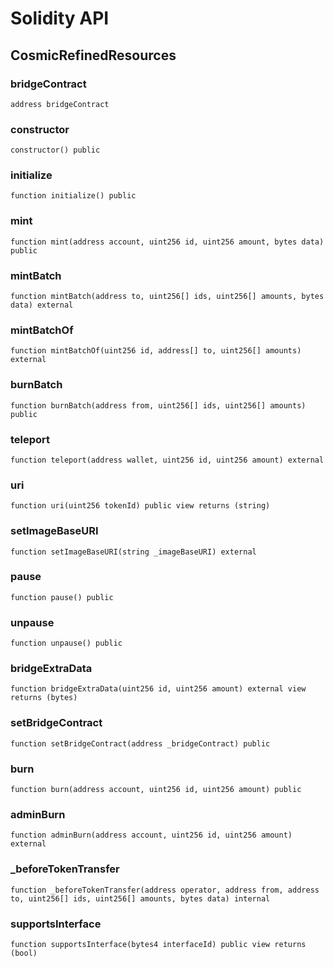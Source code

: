 # Solidity API

## CosmicRefinedResources

### bridgeContract

```solidity
address bridgeContract
```

### constructor

```solidity
constructor() public
```

### initialize

```solidity
function initialize() public
```

### mint

```solidity
function mint(address account, uint256 id, uint256 amount, bytes data) public
```

### mintBatch

```solidity
function mintBatch(address to, uint256[] ids, uint256[] amounts, bytes data) external
```

### mintBatchOf

```solidity
function mintBatchOf(uint256 id, address[] to, uint256[] amounts) external
```

### burnBatch

```solidity
function burnBatch(address from, uint256[] ids, uint256[] amounts) public
```

### teleport

```solidity
function teleport(address wallet, uint256 id, uint256 amount) external
```

### uri

```solidity
function uri(uint256 tokenId) public view returns (string)
```

### setImageBaseURI

```solidity
function setImageBaseURI(string _imageBaseURI) external
```

### pause

```solidity
function pause() public
```

### unpause

```solidity
function unpause() public
```

### bridgeExtraData

```solidity
function bridgeExtraData(uint256 id, uint256 amount) external view returns (bytes)
```

### setBridgeContract

```solidity
function setBridgeContract(address _bridgeContract) public
```

### burn

```solidity
function burn(address account, uint256 id, uint256 amount) public
```

### adminBurn

```solidity
function adminBurn(address account, uint256 id, uint256 amount) external
```

### _beforeTokenTransfer

```solidity
function _beforeTokenTransfer(address operator, address from, address to, uint256[] ids, uint256[] amounts, bytes data) internal
```

### supportsInterface

```solidity
function supportsInterface(bytes4 interfaceId) public view returns (bool)
```


